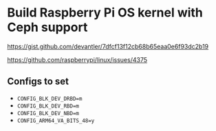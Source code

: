 # Build Raspberry Pi OS kernel with Ceph support

<https://gist.github.com/devantler/7dfcf13f12cb68b65eaa0e6f93dc2b19>

<https://github.com/raspberrypi/linux/issues/4375>

## Configs to set

- `CONFIG_BLK_DEV_DRBD=m`
- `CONFIG_BLK_DEV_RBD=m`
- `CONFIG_BLK_DEV_NBD=m`
- `CONFIG_ARM64_VA_BITS_48=y`